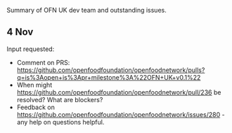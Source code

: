 Summary of OFN UK dev team and outstanding issues.

## 4 Nov

Input requested:

* Comment on PRS: https://github.com/openfoodfoundation/openfoodnetwork/pulls?q=is%3Aopen+is%3Apr+milestone%3A%22OFN+UK+v0.1%22
* When might https://github.com/openfoodfoundation/openfoodnetwork/pull/236 be resolved? What are blockers?
* Feedback on https://github.com/openfoodfoundation/openfoodnetwork/issues/280 - any help on questions helpful.